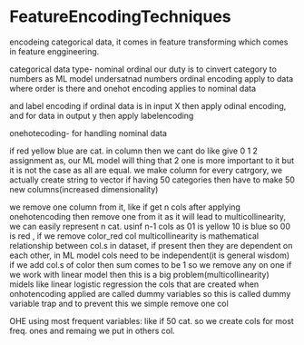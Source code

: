 # FeatureEncodingTechniques

encodeing categorical data, it comes in feature transforming which comes in feature enggineering.

categorical data type-
	nominal
	ordinal
our duty is to cinvert category to numbers as ML model undersatnad numbers
ordinal encoding apply to data where order is there and
onehot encoding applies to nominal data

and label encoding 
if ordinal data is in input X then apply odinal encoding, and for data in output y then
apply labelencoding


onehotecoding-
for handling nominal data

if red yellow blue are cat. in column then we cant do like give 0 1 2 assignment as,
our ML model will thing that 2 one is more important to it but it is not the case as all are equal. we make column for every catrgory, we actually create string to vector
if having 50 categories then have to make 50 new columns(increased dimensionality)

we remove one column from it, like if get n cols after applying onehotencoding then remove
one from it as it will lead to multicollinearity, we can easily represent n cat. usinf n-1 cols as 01 is yellow 10 is blue so 00 is red , if we remove color_red col
multicollinearity is mathematical relationship between col.s in dataset, if present then they
are dependent on each other, in ML model cols need to be independent(it is general wisdom)
if we add col.s of color then sum comes to be 1 so we remove any on one
if we work with linear model then this is a big problem(multicollinearity) midels like
linear logistic regression
the cols that are created when onhotencoding applied are called dummy variables so this is
called dummy variable trap and to prevent this we simple remove one col

OHE using most frequent variables:
like if 50 cat. so we create cols for most freq. ones and remaing we put in others col.

